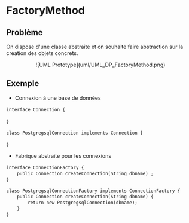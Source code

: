 # FactoryMethod

## Problème

On dispose d'une classe abstraite et on souhaite faire abstraction sur la création
des objets concrets.

<div style="text-align: center">
![UML Prototype](uml/UML_DP_FactoryMethod.png)
</div>


## Exemple

* Connexion à une base de données

```
interface Connection {

}
```

```
class PostgregsqlConnection implements Connection {

}
```

* Fabrique abstraite pour les connexions

```
interface ConnectionFactory {
    public Connection createConnection(String dbname) ;
}
```

```
class PostgregsqlConnectionFactory implements ConnectionFactory {
    public Connection createConnection(String dbname) {
        return new PostgregsqlConnection(dbname);
    }
}
```
